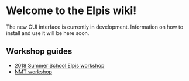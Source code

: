 # Welcome to the Elpis wiki!

The new GUI interface is currently in development. Information on how to install and use it will be here soon.

## Workshop guides

- [2018 Summer School Elpis workshop](2018-summer-workshop-preparation)
- [NMT workshop](nmt-steps)

